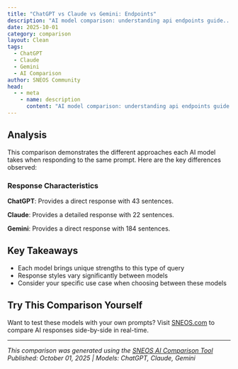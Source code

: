 ```yaml
---
title: "ChatGPT vs Claude vs Gemini: Endpoints"
description: "AI model comparison: understanding api endpoints guide..."
date: 2025-10-01
category: comparison
layout: Clean
tags:
  - ChatGPT
  - Claude
  - Gemini
  - AI Comparison
author: SNEOS Community
head:
  - - meta
    - name: description
      content: "AI model comparison: understanding api endpoints guide..."
---
```


<ChatComparison
  title="ChatGPT vs Claude vs Gemini: Endpoints"
  prompt="understanding api endpoints guide"
  :responses='{
    "ChatGPT": "Certainly! Here\u0027s a guide to understanding API endpoints:\n\n---\n\n# Understanding API Endpoints: A Guide\n\n## What is an API Endpoint?\n\nAn **API endpoint** is a specific URL or URI (Uniform Resource Identifier) where an API can access the resources it needs. Think of it as the address on the internet where an API listens for requests from clients (like browsers, apps, or other services).\n\n### Example:\nFor a user management API, an endpoint could be:\n\n\u0060\u0060\u0060\nhttps://api.example.com/users\n\u0060\u0060\u0060\n\nThis endpoint might allow you to retrieve a list of users or add a new user depending on the HTTP method you use.\n\n---\n\n## Components of an API Endpoint\n\n1. **Base URL**  \n   The root address of the API, often including the domain and sometimes a version number.  \n   Example: \u0060https://api.example.com/v1\u0060\n\n2. **Path**  \n   The specific resource or action you want to access, appended after the base URL.  \n   Example: \u0060/users\u0060 or \u0060/users/123\u0060\n\n3. **HTTP Method**  \n   Indicates the type of operation you want to perform on the resource.  \n   Common methods include:  \n   - \u0060GET\u0060 \u2014 Retrieve data  \n   - \u0060POST\u0060 \u2014 Create new data  \n   - \u0060PUT\u0060 \u2014 Update existing data  \n   - \u0060DELETE\u0060 \u2014 Remove data  \n\n4. **Query Parameters**  \n   Optional key/value pairs added to refine or filter results.  \n   Example: \u0060https://api.example.com/users?active=true\u0060\n\n5. **Request Body**  \n   For some methods like POST and PUT, you send data in the request body \u2014 usually formatted as JSON, XML, or form data.\n\n---\n\n## How to Read an API Endpoint\n\nConsider this example request:\n\n\u0060\u0060\u0060\nGET https://api.example.com/v1/users/123?details=full\n\u0060\u0060\u0060\n\n- \u0060GET\u0060 is the HTTP method, meaning you want to retrieve data.\n- \u0060https://api.example.com/v1\u0060 is the base URL.\n- \u0060/users/123\u0060 is the path indicating you want the user with ID 123.\n- \u0060?details=full\u0060 is a query parameter to request detailed user information.\n\n---\n\n## Tips for Using API Endpoints\n\n- Consult the API documentation to understand what endpoints are available and what each one does.\n- Always use the proper HTTP method for the action you want to take.\n- Pay attention to authentication requirements \u2014 many APIs require API keys or tokens.\n- Use tools like Postman or curl to test endpoints.\n- Handle errors gracefully by checking status codes (e.g., 404 Not Found, 500 Server Error).\n\n---\n\n## Summary\n\n- API endpoints are URLs where you send requests to interact with an API.\n- An endpoint consists of a base URL, path, HTTP method, parameters, and possibly a request body.\n- Understanding how to construct requests to API endpoints is key to effectively using APIs.\n\n---\n\nIf you\u0027d like, I can provide more specific examples or help with understanding a particular API!",
    "Claude": "# API Endpoints Guide\n\n## What is an API Endpoint?\n\nAn API endpoint is a specific URL where an API can be accessed by a client application. It\u0027s the point of entry in a communication channel when two systems are interacting. Each endpoint corresponds to a specific function or resource in the API.\n\n## Basic Structure\n\n\u0060\u0060\u0060\n[HTTP Method] [Base URL]/[Resource]/[Parameters]\n\u0060\u0060\u0060\n\nExample:\n\u0060\u0060\u0060\nGET https://api.example.com/users/123\n\u0060\u0060\u0060\n\n## HTTP Methods (Verbs)\n\n### GET\n- **Purpose**: Retrieve data\n- **Example**: \u0060GET /users\u0060 - Get all users\n- **Characteristics**: Safe, idempotent, cacheable\n\n### POST\n- **Purpose**: Create new resources\n- **Example**: \u0060POST /users\u0060 - Create a new user\n- **Characteristics**: Not safe, not idempotent\n\n### PUT\n- **Purpose**: Update/replace entire resource\n- **Example**: \u0060PUT /users/123\u0060 - Update user with ID 123\n- **Characteristics**: Not safe, idempotent\n\n### PATCH\n- **Purpose**: Partial update of resource\n- **Example**: \u0060PATCH /users/123\u0060 - Partially update user\n- **Characteristics**: Not safe, not idempotent\n\n### DELETE\n- **Purpose**: Remove resources\n- **Example**: \u0060DELETE /users/123\u0060 - Delete user\n- **Characteristics**: Not safe, idempotent\n\n## Endpoint Patterns\n\n### 1. Resource-Based (RESTful)\n\u0060\u0060\u0060\nGET    /users           # Get all users\nGET    /users/123       # Get specific user\nPOST   /users           # Create new user\nPUT    /users/123       # Update user\nDELETE /users/123       # Delete user\n\u0060\u0060\u0060\n\n### 2. Nested Resources\n\u0060\u0060\u0060\nGET    /users/123/posts      # Get posts by user 123\nPOST   /users/123/posts      # Create post for user 123\nDELETE /users/123/posts/456  # Delete post 456 by user 123\n\u0060\u0060\u0060\n\n### 3. Action-Based\n\u0060\u0060\u0060\nPOST   /users/123/activate    # Activate user account\nPOST   /users/123/reset-password\nPOST   /orders/456/cancel\n\u0060\u0060\u0060\n\n## URL Components\n\n### Base URL\n\u0060\u0060\u0060\nhttps://api.example.com\n\u0060\u0060\u0060\n\n### Path Parameters\n\u0060\u0060\u0060\n/users/{userId}/posts/{postId}\n/users/123/posts/456\n\u0060\u0060\u0060\n\n### Query Parameters\n\u0060\u0060\u0060\n/users?limit=10\u0026offset=20\u0026sort=name\n/products?category=electronics\u0026price_min=100\n\u0060\u0060\u0060\n\n### Headers\n\u0060\u0060\u0060\nAuthorization: Bearer token123\nContent-Type: application/json\nAccept: application/json\n\u0060\u0060\u0060\n\n## Request Examples\n\n### GET Request\n\u0060\u0060\u0060http\nGET /api/users/123 HTTP/1.1\nHost: api.example.com\nAuthorization: Bearer your-token\nAccept: application/json\n\u0060\u0060\u0060\n\n### POST Request\n\u0060\u0060\u0060http\nPOST /api/users HTTP/1.1\nHost: api.example.com\nContent-Type: application/json\nAuthorization: Bearer your-token\n\n{\n  \u0022name\u0022: \u0022John Doe\u0022,\n  \u0022email\u0022: \u0022john@example.com\u0022\n}\n\u0060\u0060\u0060\n\n## Response Structure\n\n### Success Response\n\u0060\u0060\u0060json\n{\n  \u0022status\u0022: \u0022success\u0022,\n  \u0022data\u0022: {\n    \u0022id\u0022: 123,\n    \u0022name\u0022: \u0022John Doe\u0022,\n    \u0022email\u0022: \u0022john@example.com\u0022\n  },\n  \u0022message\u0022: \u0022User retrieved successfully\u0022\n}\n\u0060\u0060\u0060\n\n### Error Response\n\u0060\u0060\u0060json\n{\n  \u0022status\u0022: \u0022error\u0022,\n  \u0022error\u0022: {\n    \u0022code\u0022: 404,\n    \u0022message\u0022: \u0022User not found\u0022\n  }\n}\n\u0060\u0060\u0060\n\n## Status Codes\n\n### 2xx Success\n- **200 OK**: Request successful\n- **201 Created**: Resource created\n- **204 No Content**: Successful, no response body\n\n### 4xx Client Error\n- **400 Bad Request**: Invalid request\n- **401 Unauthorized**: Authentication required\n- **403 Forbidden**: Access denied\n- **404 Not Found**: Resource not found\n\n### 5xx Server Error\n- **500 Internal Server Error**: Server error\n- **502 Bad Gateway**: Invalid response from upstream\n- **503 Service Unavailable**: Server temporarily unavailable\n\n## Best Practices\n\n### 1. Use Consistent Naming\n\u0060\u0060\u0060bash\n# Good\n/users",
    "Gemini": "Okay, let\u0027s break down API endpoints. This guide will cover the essentials, from basic definitions to practical considerations.\n\n**What is an API?**\n\nFirst, let\u0027s define API (Application Programming Interface). An API is essentially a set of rules and specifications that allows different software applications to communicate and exchange data with each other. Think of it as a messenger that takes requests from one application and delivers them to another, then brings the response back.\n\n**What is an API Endpoint?**\n\nAn **API endpoint** is a specific URL (Uniform Resource Locator) that represents a single entry point for an API.  It\u0027s like a specific address within a larger building (the API).  When you make a request to an API, you send that request to a particular endpoint.\n\n**Analogy:**\n\nImagine a restaurant.\n\n*   **The Restaurant (API):** The restaurant offers a service (food).\n*   **The Menu (API Documentation):** The menu lists the available dishes and their descriptions (the available API endpoints and their parameters).\n*   **Specific Dishes (API Endpoints):** Each item on the menu represents an API endpoint.  For example:\n    *   \u0060/order/pizza\u0060 (endpoint for ordering a pizza)\n    *   \u0060/order/salad\u0060 (endpoint for ordering a salad)\n    *   \u0060/reservation\u0060 (endpoint for making a reservation)\n*   **Your Order (API Request):**  When you tell the waiter \u0022I\u0027d like the pizza, please,\u0022 you\u0027re making a request to the \u0060/order/pizza\u0060 endpoint.\n*   **Ingredients/Special Instructions (Request Parameters):** \u0022No pepperoni, extra cheese\u0022 (These are the request parameters).\n*   **The Meal (API Response):** The pizza you receive is the API response.\n\n**Key Components of an API Endpoint**\n\n1.  **Base URL:** The root URL of the API.  For example: \u0060https://api.example.com\u0060\n\n2.  **Path:** The part of the URL that specifies the specific resource you\u0027re trying to access.  For example: \u0060/users\u0060, \u0060/products/123\u0060\n\n3.  **HTTP Method (Verb):**  Indicates the type of action you want to perform.  Common methods include:\n\n    *   **GET:** Retrieve data. (Read)  Example: Get a list of users.\n    *   **POST:** Create new data. (Create) Example: Create a new user.\n    *   **PUT:** Update existing data (replaces the entire resource). (Update) Example: Update all the information of a user.\n    *   **PATCH:** Update existing data (partially modifies the resource). (Update) Example: Update just the email address of a user.\n    *   **DELETE:** Delete data. (Delete) Example: Delete a user.\n\n4.  **Parameters (Query Parameters and Request Body):**  Information you send to the API to specify what data you want or how you want it created/updated.\n\n    *   **Query Parameters:**  Added to the URL after a \u0060?\u0060 symbol.  Used for filtering, sorting, pagination, and other non-sensitive data.  Example:\n        \u0060https://api.example.com/users?page=2\u0026limit=20\u0026sort=name\u0060\n    *   **Request Body:**  Data sent in the body of the request (usually in JSON or XML format).  Used for sending data for POST, PUT, and PATCH requests.  Example (JSON):\n\n        \u0060\u0060\u0060json\n        {\n          \u0022name\u0022: \u0022John Doe\u0022,\n          \u0022email\u0022: \u0022john.doe@example.com\u0022\n        }\n        \u0060\u0060\u0060\n\n5.  **Headers:**  Additional information sent with the request or response. Common headers include:\n\n    *   \u0060Content-Type\u0060:  Specifies the format of the request or response body (e.g., \u0060application/json\u0060, \u0060application/xml\u0060).\n    *   \u0060Authorization\u0060:  Used for authentication (e.g., API keys, tokens).\n\n**Example API Endpoint**\n\nLet\u0027s say you\u0027re using an API to manage a list of books.\n\n*   **Base URL:** \u0060https://api.mybooks.com\u0060\n\nHere are some example endpoints:\n\n*   **\u0060GET https://api.mybooks.com/books\u0060**:  Retrieves a list of all books.\n*   **\u0060GET https://api.mybooks.com/books/123\u0060**:  Retrieves the book with ID 123.\n*   **\u0060POST https://api.mybooks.com/books\u0060**:  Creates a new book.  The book data (title, author, etc.) would be sent in the request body (as JSON, for example).\n*   **\u0060PUT https://api.mybooks.com/books/123\u0060**:  Updates the book with ID 123.  The updated book data would be sent in the request body.\n*   **\u0060DELETE https://api.mybooks.com/books/123\u0060**:  Deletes the book with ID 123.\n*   **\u0060GET https://api.mybooks.com/books?author=Jane\u002BAusten\u0060**:  Retrieves a list of books by Jane Austen (using a query parameter).\n\n**Understanding API Responses**\n\nWhen you send a request to an API endpoint, you receive a response.  The response typically includes:\n\n1.  **Status Code:**  A three-digit code that indicates the outcome of the request.  Some common status codes:\n    *   **200 OK:** The request was successful.\n    *   **201 Created:**  A new resource was successfully created (often returned after a POST request).\n    *   **204 No Content:** The request was successful, but there is no content to return.\n    *   **400 Bad Request:** The request was invalid (e.g., missing required parameters, invalid data format).\n    *   **401 Unauthorized:**  Authentication is required, but you haven\u0027t provided valid credentials.\n    *   **403 Forbidden:**  You don\u0027t have permission to access the resource.\n    *   **404 Not Found:** The requested resource doesn\u0027t exist.\n    *   **500 Internal Server Error:**  An error occurred on the server.\n\n2.  **Response Body:** The actual data returned by the API.  This is often in JSON or XML format.\n\n3.  **Headers:**  Additional information about the response, such as the \u0060Content-Type\u0060.\n\n**How to Use API Endpoints**\n\n1.  **Read the API Documentation:**  This is crucial.  The documentation will tell you:\n    *   The base URL of the API\n    *   The available endpoints\n    *   The required HTTP methods for each endpoint\n    *   The required parameters for each endpoint\n    *   The expected request and response formats (JSON, XML, etc.)\n    *   Authentication requirements\n\n2.  **Choose an HTTP Client:** You\u0027ll need a tool to send HTTP requests to the API endpoints.  Popular options include:\n\n    *   **Programming Languages (e.g., Python, JavaScript, Java):**  Use libraries like \u0060requests\u0060 (Python), \u0060fetch\u0060 or \u0060axios\u0060 (JavaScript), \u0060HttpClient\u0060 (Java).\n    *   **Command-Line Tools:** \u0060curl\u0060, \u0060wget\u0060\n    *   **API Testing Tools:** Postman, Insomnia, Paw\n\n3.  **Construct the Request:**  Assemble the request based on the API documentation.  This involves:\n    *   Choosing the correct HTTP method\n    *   Building the URL (base URL \u002B path \u002B query parameters)\n    *   Setting the necessary headers (e.g., \u0060Content-Type\u0060, \u0060Authorization\u0060)\n    *   Creating the request body (if needed, for POST, PUT, PATCH requests)\n\n4.  **Send the Request:**  Use your chosen HTTP client to send the request to the API endpoint.\n\n5.  **Process the Response:**  Examine the response:\n    *   Check the status code to see if the request was successful.\n    *   Parse the response body to extract the data you need.\n    *   Handle any errors that occurred.\n\n**Example using Python and the \u0060requests\u0060 library:**\n\n\u0060\u0060\u0060python\nimport requests\nimport json\n\n# Example: Getting a list of users from a hypothetical API\nbase_url = \u0022https://api.example.com\u0022\nendpoint = \u0022/users\u0022\nurl = base_url \u002B endpoint\n\ntry:\n    response = requests.get(url)\n\n    # Check the status code\n    if response.status_code == 200:\n        # Parse the JSON response\n        users = response.json()\n        print(json.dumps(users, indent=2))  # Print formatted JSON\n\n        # Process the data (e.g., loop through the users)\n        for user in users:\n            print(f\u0022User ID: {user[\u0027id\u0027]}, Name: {user[\u0027name\u0027]}, Email: {user[\u0027email\u0027]}\u0022)\n\n    elif response.status_code == 404:\n        print(\u0022Error: Users not found.\u0022)\n    else:\n        print(f\u0022Error: Request failed with status code {response.status_code}\u0022)\n        print(response.text) #Print the error body from the server\n\nexcept requests.exceptions.RequestException as e:\n    print(f\u0022Error: An exception occurred during the request: {e}\u0022)\n\n\n# Example: Creating a new user (POST request)\nendpoint = \u0022/users\u0022\nurl = base_url \u002B endpoint\n\nnew_user_data = {\n    \u0022name\u0022: \u0022Jane Smith\u0022,\n    \u0022email\u0022: \u0022jane.smith@example.com\u0022\n}\n\nheaders = {\n    \u0022Content-Type\u0022: \u0022application/json\u0022  # Important for POST requests with JSON data\n}\n\ntry:\n    response = requests.post(url, data=json.dumps(new_user_data), headers=headers)\n\n    if response.status_code == 201:  # 201 Created\n        new_user = response.json()\n        print(\u0022User created successfully:\u0022)\n        print(json.dumps(new_user, indent=2))\n    else:\n        print(f\u0022Error creating user: {response.status_code}\u0022)\n        print(response.text)\n\nexcept requests.exceptions.RequestException as e:\n    print(f\u0022Error: An exception occurred during the request: {e}\u0022)\n\u0060\u0060\u0060\n\n**Important Considerations:**\n\n*   **Authentication:** Many APIs require authentication. This often involves using API keys, tokens (like OAuth tokens), or other credentials. Make sure you understand the authentication method required by the API and include the necessary credentials in your requests.\n*   **Rate Limiting:**  APIs often have rate limits to prevent abuse.  This means you can only make a certain number of requests within a specific time period.  If you exceed the rate limit, you\u0027ll receive an error (e.g., a 429 Too Many Requests status code).  Check the API documentation for the rate limits and implement logic to handle them (e.g., by introducing delays between requests).\n*   **Error Handling:**  Be prepared to handle errors gracefully.  Check the status codes and response bodies for error messages.  Implement retry mechanisms for transient errors.\n*   **Security:**  Be mindful of security best practices when working with APIs:\n    *   Don\u0027t hardcode API keys or credentials in your code.  Use environment variables or secure configuration files.\n    *   Validate the data you receive from the API.\n    *   Use HTTPS to encrypt communication between your application and the API.\n*   **Versioning:** APIs are often versioned (e.g., \u0060v1\u0060, \u0060v2\u0060).  This allows the API provider to make changes without breaking existing applications.  Specify the version of the API you want to use in the URL (e.g., \u0060https://api.example.com/v1/users\u0060).\n*   **Idempotency:**  Understand the concept of idempotency, especially for POST, PUT, and DELETE requests. An idempotent operation can be performed multiple times without changing the result beyond the initial application. For example, deleting a resource multiple times has the same effect as deleting it once.  APIs often provide mechanisms to ensure idempotency (e.g., using an \u0060Idempotency-Key\u0060 header).\n\n**Tools for Exploring API Endpoints**\n\n*   **Postman:**  A popular GUI tool for testing and exploring APIs.  It allows you to send requests, view responses, and manage collections of API requests.\n*   **Insomnia:** Another GUI tool similar to Postman.\n*   **Swagger/OpenAPI UI:** If the API provides a Swagger or OpenAPI definition, you can use Swagger UI to visualize the API documentation and make requests directly from the browser.\n*   **\u0060curl\u0060:**  A command-line tool for making HTTP requests.  Very versatile for quick tests.\n\n**In Summary**\n\nUnderstanding API endpoints is fundamental to working with modern software. By grasping the core concepts of URLs, HTTP methods, parameters, and response codes, you\u0027ll be well-equipped to interact with a wide range of APIs and build powerful applications. Remember to always consult the API documentation, handle errors gracefully, and prioritize security. Good luck!\n"
  }'
  published-date="18:42"
/>

## Analysis

This comparison demonstrates the different approaches each AI model takes when responding to the same prompt. Here are the key differences observed:

### Response Characteristics

**ChatGPT**: Provides a direct response with 43 sentences. 

**Claude**: Provides a detailed response with 22 sentences. 

**Gemini**: Provides a direct response with 184 sentences. 

## Key Takeaways

- Each model brings unique strengths to this type of query
- Response styles vary significantly between models
- Consider your specific use case when choosing between these models

## Try This Comparison Yourself

Want to test these models with your own prompts? Visit [SNEOS.com](https://sneos.com) to compare AI responses side-by-side in real-time.

---

*This comparison was generated using the [SNEOS AI Comparison Tool](https://sneos.com)*
*Published: October 01, 2025 | Models: ChatGPT, Claude, Gemini*
